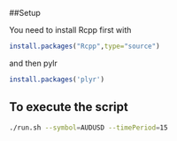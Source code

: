 ##Setup

You need to install Rcpp first with

```R
install.packages("Rcpp",type="source")
```

and then pylr

```R
install.packages('plyr')
```

## To execute the script

```bash
./run.sh --symbol=AUDUSD --timePeriod=15
```